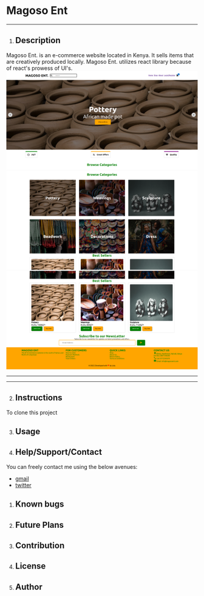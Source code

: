 # Magoso Ent
---
1. ## Description 
Magoso Ent. is an e-commerce website located in Kenya. It sells items that are creatively produced locally.
Magoso Ent. utilizes react library because of react's prowess of UI's.
![alt text](/images/Screenshot%20from%202022-09-30%2010-22-38.png)
![alt text](images/Screenshot%20from%202022-09-30%2010-23-24.png)
![alt text](images/Screenshot%20from%202022-09-30%2010-23-38.png)

---

---
2. ## Instructions
 To clone this project  

3. ## Usage

4. ## Help/Support/Contact
You can freely contact me using the below avenues:
- [gmail](stephenlumala@gmail.com)
- [twitter](https://twitter.com/lulalumala)
1. ## Known bugs

2. ## Future Plans

3. ## Contribution

4. ## License

5. ## Author



